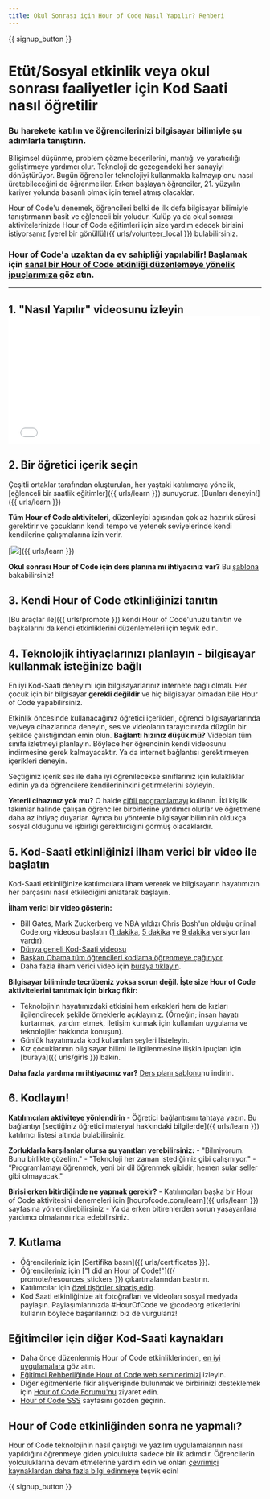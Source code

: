 ```yaml
---
title: Okul Sonrası için Hour of Code Nasıl Yapılır? Rehberi
---
```


{{ signup_button }}

# Etüt/Sosyal etkinlik veya okul sonrası faaliyetler için Kod Saati nasıl öğretilir

### Bu harekete katılın ve öğrencilerinizi bilgisayar bilimiyle şu adımlarla tanıştırın.

Bilişimsel düşünme, problem çözme becerilerini, mantığı ve yaratıcılığı geliştirmeye yardımcı olur. Teknoloji de gezegendeki her sanayiyi dönüştürüyor. Bugün öğrenciler teknolojiyi kullanmakla kalmayıp onu nasıl üretebileceğini de öğrenmeliler. Erken başlayan öğrenciler, 21. yüzyılın kariyer yolunda başarılı olmak için temel atmış olacaklar.

Hour of Code'u denemek, öğrencileri belki de ilk defa bilgisayar bilimiyle tanıştırmanın basit ve eğlenceli bir yoludur. Kulüp ya da okul sonrası aktivitelerinizde Hour of Code eğitimleri için size yardım edecek birisini istiyorsanız [yerel bir gönüllü]({{ urls/volunteer_local }}) bulabilirsiniz.

### Hour of Code'a uzaktan da ev sahipliği yapılabilir! Başlamak için [ sanal bir Hour of Code etkinliği düzenlemeye yönelik ipuçlarımıza](https://hourofcode.com/us/how-to/virtual) göz atın.

* * *

## 1. "Nasıl Yapılır" videosunu izleyin <iframe width="500" height="255" src="//www.youtube.com/embed/SrnvvWDm73k" frameborder="0" allowfullscreen mark="crwd-mark"></iframe> 

## 2. Bir öğretici içerik seçin

Çeşitli ortaklar tarafından oluşturulan, her yaştaki katılımcıya yönelik, [eğlenceli bir saatlik eğitimler]({{ urls/learn }}) sunuyoruz. [Bunları deneyin!]({{ urls/learn }})

**Tüm Hour of Code aktiviteleri**, düzenleyici açısından çok az hazırlık süresi gerektirir ve çocukların kendi tempo ve yetenek seviyelerinde kendi kendilerine çalışmalarına izin verir.

[![](/images/fit-700/tutorials.png)]({{ urls/learn }})

**Okul sonrası Hour of Code için ders planına mı ihtiyacınız var?** Bu [şablona](/files/AfterschoolEducatorLessonPlanOutline.docx) bakabilirsiniz!

## 3. Kendi Hour of Code etkinliğinizi tanıtın

[Bu araçlar ile]({{ urls/promote }}) kendi Hour of Code'unuzu tanıtın ve başkalarını da kendi etkinliklerini düzenlemeleri için teşvik edin.

## 4. Teknolojik ihtiyaçlarınızı planlayın - bilgisayar kullanmak isteğinize bağlı

En iyi Kod-Saati deneyimi için bilgisayarlarınız internete bağlı olmalı. Her çocuk için bir bilgisayar **gerekli değildir** ve hiç bilgisayar olmadan bile Hour of Code yapabilirsiniz.

Etkinlik öncesinde kullanacağınız öğretici içerikleri, öğrenci bilgisayarlarında ve/veya cihazlarında deneyin, ses ve videoların tarayıcınızda düzgün bir şekilde çalıstığından emin olun. **Bağlantı hızınız düşük mü?** Videoları tüm sınıfa izletmeyi planlayın. Böylece her öğrencinin kendi videosunu indirmesine gerek kalmayacaktır. Ya da internet bağlantısı gerektirmeyen içerikleri deneyin.

Seçtiğiniz içerik ses ile daha iyi öğrenilecekse sınıflarınız için kulaklıklar edinin ya da öğrencilere kendilerininkini getirmelerini söyleyin.

**Yeterli cihazınız yok mu?** O halde [çiftli programlamayı](https://www.youtube.com/watch?v=vgkahOzFH2Q) kullanın. İki kişilik takımlar halinde çalışan öğrenciler birbirlerine yardımcı olurlar ve öğretmene daha az ihtiyaç duyarlar. Ayrıca bu yöntemle bilgisayar biliminin oldukça sosyal olduğunu ve işbirliği gerektirdiğini görmüş olacaklardır.

## 5. Kod-Saati etkinliğinizi ilham verici bir video ile başlatın

Kod-Saati etkinliğinize katılımcılara ilham vererek ve bilgisayarın hayatımızın her parçasını nasıl etkilediğini anlatarak başlayın.

**İlham verici bir video gösterin:**

- Bill Gates, Mark Zuckerberg ve NBA yıldızı Chris Bosh'un olduğu orjinal Code.org videosu başlatın ([1 dakika](https://www.youtube.com/watch?v=qYZF6oIZtfc), [5 dakika](https://www.youtube.com/watch?v=nKIu9yen5nc) ve [9 dakika](https://www.youtube.com/watch?v=dU1xS07N-FA) versiyonları vardır).
- [ Dünya geneli Kod-Saati videosu](https://www.youtube.com/watch?v=KsOIlDT145A)
- [ Başkan Obama tüm öğrencileri kodlama öğrenmeye çağırıyor](https://www.youtube.com/watch?v=6XvmhE1J9PY).
- Daha fazla ilham verici video için [buraya tıklayın](https://www.youtube.com/playlist?list=PLzdnOPI1iJNfpD8i4Sx7U0y2MccnrNZuP).

**Bilgisayar biliminde tecrübeniz yoksa sorun değil. İşte size Hour of Code aktivitelerini tanıtmak için birkaç fikir:**

- Teknolojinin hayatımızdaki etkisini hem erkekleri hem de kızları ilgilendirecek şekilde örneklerle açıklayınız. (Örneğin; insan hayatı kurtarmak, yardım etmek, iletişim kurmak için kullanılan uygulama ve teknolojiler hakkında konuşun).
- Günlük hayatımızda kod kullanılan şeyleri listeleyin.
- Kız çocuklarının bilgisayar bilimi ile ilgilenmesine ilişkin ipuçları için [buraya]({{ urls/girls }}) bakın.

**Daha fazla yardıma mı ihtiyacınız var?** [Ders planı şablonu](/files/AfterschoolEducatorLessonPlanOutline.docx)nu indirin.

## 6. Kodlayın!

**Katılımcıları aktiviteye yönlendirin** - Öğretici bağlantısını tahtaya yazın. Bu bağlantıyı [seçtiğiniz öğretici materyal hakkındaki bilgilerde]({{ urls/learn }}) katılımcı listesi altında bulabilirsiniz.

**Zorluklarla karşılanlar olursa şu yanıtları verebilirsiniz:** - "Bilmiyorum. Bunu birlikte çözelim." - "Teknoloji her zaman istediğimiz gibi çalışmıyor." - “Programlamayı öğrenmek, yeni bir dil öğrenmek gibidir; hemen sular seller gibi olmayacak."

**Birisi erken bitirdiğinde ne yapmak gerekir?** - Katılımcıları başka bir Hour of Code aktivitesini denemeleri için [hourofcode.com/learn]({{ urls/learn }}) sayfasına yönlendirebilirsiniz - Ya da erken bitirenlerden sorun yaşayanlara yardımcı olmalarını rica edebilirsiniz.

## 7. Kutlama

- Öğrencileriniz için [Sertifika basın]({{ urls/certificates }}).
- Öğrencileriniz için ["I did an Hour of Code!"]({{ promote/resources_stickers }}) çıkartmalarından bastırın.
- Katılımcılar için [özel tişörtler sipariş edin](http://blog.code.org/post/132608499493/hour-of-code-shirts-and-more).
- Kod Saati etkinliğinize ait fotoğrafları ve videoları sosyal medyada paylaşın. Paylaşımlarınızda #HourOfCode ve @codeorg etiketlerini kullanın böylece başarılarınızı biz de vurgularız!

## Eğitimciler için diğer Kod-Saati kaynakları

- Daha önce düzenlenmiş Hour of Code etkinliklerinden, [en iyi uygulamalara](http://www.slideshare.net/TeachCode/hour-of-code-best-practices-for-successful-educators-51273466) göz atın.
- [Eğitimci Rehberliğinde Hour of Code web seminerimizi](https://youtu.be/EJeMeSW2-Mw) izleyin.
- Diğer eğitmenlerle fikir alışverişinde bulunmak ve birbirinizi desteklemek için [ Hour of Code Forumu'nu](http://forum.code.org/c/plc/hour-of-code) ziyaret edin.
- [ Hour of Code SSS](https://support.code.org/hc/en-us/categories/200147083-Hour-of-Code) sayfasını gözden geçirin.

## Hour of Code etkinliğinden sonra ne yapmalı?

Hour of Code teknolojinin nasıl çalıştığı ve yazılım uygulamalarının nasıl yapıldığını öğrenmeye giden yolculukta sadece bir ilk adımdır. Öğrencilerin yolculuklarına devam etmelerine yardım edin ve onları [çevrimiçi kaynaklardan daha fazla bilgi edinmeye](/beyond) teşvik edin!

{{ signup_button }}